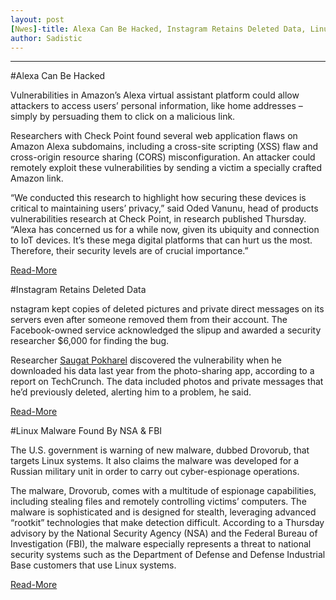 ```yaml
---
layout: post
[Nwes]-title: Alexa Can Be Hacked, Instagram Retains Deleted Data, Linux Malware Found By NSA & FBI-[News]
author: Sadistic
---
```


---

#Alexa Can Be Hacked

Vulnerabilities in Amazon’s Alexa virtual assistant platform could allow attackers to access users’ personal information, like home addresses – simply by persuading them to click on a malicious link.

Researchers with Check Point found several web application flaws on Amazon Alexa subdomains, including a cross-site scripting (XSS) flaw and cross-origin resource sharing (CORS) misconfiguration. An attacker could remotely exploit these vulnerabilities by sending a victim a specially crafted Amazon link.

“We conducted this research to highlight how securing these devices is critical to maintaining users’ privacy,” said Oded Vanunu, head of products vulnerabilities research at Check Point, in research published Thursday. “Alexa has concerned us for a while now, given its ubiquity and connection to IoT devices. It’s these mega digital platforms that can hurt us the most. Therefore, their security levels are of crucial importance.”

[Read-More](https://threatpost.com/amazon-alexa-one-click-attack-can-divulge-personal-data/158297/)


#Instagram Retains Deleted Data

nstagram kept copies of deleted pictures and private direct messages on its servers even after someone removed them from their account. The Facebook-owned service acknowledged the slipup and awarded a security researcher $6,000 for finding the bug.

Researcher [Saugat Pokharel](https://medium.com/@saugatpokharel) discovered the vulnerability when he downloaded his data last year from the photo-sharing app, according to a report on TechCrunch. The data included photos and private messages that he’d previously deleted, alerting him to a problem, he said.

[Read-More](https://threatpost.com/instagram-retained-deleted-user-data-despite-gdpr-rules/158366/)


#Linux Malware Found By NSA & FBI

The U.S. government is warning of new malware, dubbed Drovorub, that targets Linux systems. It also claims the malware was developed for a Russian military unit in order to carry out cyber-espionage operations.

The malware, Drovorub, comes with a multitude of espionage capabilities, including stealing files and remotely controlling victims’ computers. The malware is sophisticated and is designed for stealth, leveraging advanced “rootkit” technologies that make detection difficult. According to a Thursday advisory by the National Security Agency (NSA) and the Federal Bureau of Investigation (FBI), the malware especially represents a threat to national security systems such as the Department of Defense and Defense Industrial Base customers that use Linux systems.

[Read-More](https://threatpost.com/nsa-fbi-warn-of-linux-malware-used-in-espionage-attacks/158351/)